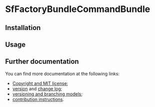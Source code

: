 # SfFactoryBundleCommandBundle

## Installation

## Usage

## Further documentation

You can find more documentation at the following links:

* [Copyright and MIT license](LICENSE.md);
* [version](VERSION.md) and [change log](CHANGELOG.md);
* [versioning and branching models](VERSIONING.md);
* [contribution instructions](CONTRIBUTING.md).

